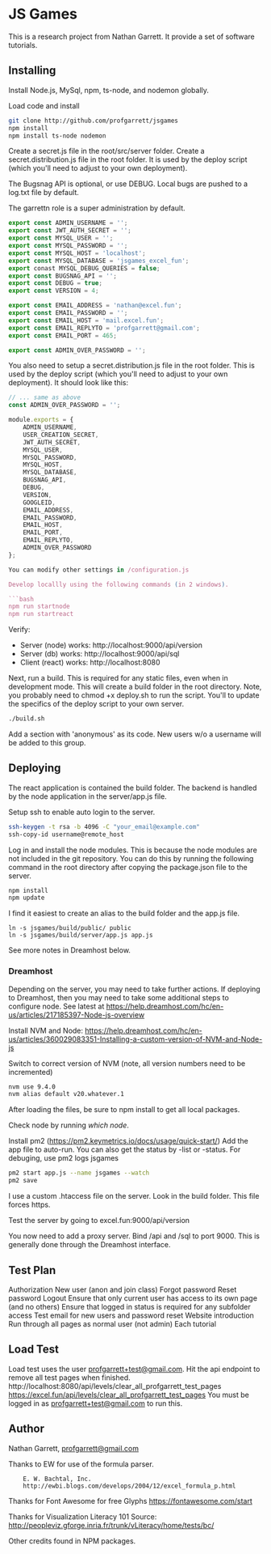 # JS Games

This is a research project from Nathan Garrett. It provide a set of software tutorials.

## Installing

Install Node.js, MySql, npm, ts-node, and nodemon globally.

Load code and install 

```bash
git clone http://github.com/profgarrett/jsgames
npm install
npm install ts-node nodemon
```

Create a secret.js file in the root/src/server folder. Create a secret.distribution.js file in the root folder. It is used by the deploy script (which you'll need to adjust to your own deployment).

The Bugsnag API is optional, or use DEBUG. Local bugs are pushed to a log.txt file by default.

The garrettn role is a super administration by default.

```javascript
export const ADMIN_USERNAME = '';
export const JWT_AUTH_SECRET = '';
export const MYSQL_USER = '';
export const MYSQL_PASSWORD = '';
export const MYSQL_HOST = 'localhost';
export const MYSQL_DATABASE = 'jsgames_excel_fun';
export conast MYSQL_DEBUG_QUERIES = false;
export const BUGSNAG_API = '';
export const DEBUG = true;
export const VERSION = 4;

export const EMAIL_ADDRESS = 'nathan@excel.fun';
export const EMAIL_PASSWORD = '';
export const EMAIL_HOST = 'mail.excel.fun';
export const EMAIL_REPLYTO = 'profgarrett@gmail.com';
export const EMAIL_PORT = 465;

export const ADMIN_OVER_PASSWORD = '';
```
You also need to setup a secret.distribution.js file in the root folder. This is used by the deploy script (which you'll need to adjust to your own deployment). It should look like this:

```javascript
// ... same as above
const ADMIN_OVER_PASSWORD = ''; 

module.exports = {
    ADMIN_USERNAME,
    USER_CREATION_SECRET,
    JWT_AUTH_SECRET,
    MYSQL_USER,
    MYSQL_PASSWORD,
    MYSQL_HOST,
    MYSQL_DATABASE,
    BUGSNAG_API,
    DEBUG,
    VERSION,
    GOOGLEID,
    EMAIL_ADDRESS,
    EMAIL_PASSWORD,
    EMAIL_HOST,
    EMAIL_PORT,
    EMAIL_REPLYTO,
    ADMIN_OVER_PASSWORD
};

You can modify other settings in /configuration.js

Develop locallly using the following commands (in 2 windows). 

```bash
npm run startnode
npm run startreact
```

Verify:

- Server (node) works: http://localhost:9000/api/version
- Server (db) works:  http://localhost:9000/api/sql
- Client (react) works: http://localhost:8080

Next, run a build. This is required for any static files, even when in development mode. This will create a build folder in the root directory.  Note, you probably need to chmod +x deploy.sh to run the script. You'll to update the specifics of the deploy script to your own server.

```bash
./build.sh
```

Add a section with 'anonymous' as its code. New users w/o a username will be added to this group.



## Deploying

The react application is contained the build folder.  The backend is handled by the node application in the server/app.js file.  

Setup ssh to enable auto login to the server.

```bash
ssh-keygen -t rsa -b 4096 -C "your_email@example.com"
ssh-copy-id username@remote_host
```

Log in  and install the node modules.  This is because the node modules are not included in the git repository.  You can do this by running the following command in the root directory after copying the package.json file to the server.

```bash
npm install
npm update
```

I find it easiest to create an alias to the build folder and the app.js file.
```
ln -s jsgames/build/public/ public
ln -s jsgames/build/server/app.js app.js
```

See more notes in Dreamhost below.

### Dreamhost

Depending on the server, you may need to take further actions.  If deploying to Dreamhost, then you may need to take some additional steps to configure node. See latest at https://help.dreamhost.com/hc/en-us/articles/217185397-Node-js-overview

Install NVM and Node: https://help.dreamhost.com/hc/en-us/articles/360029083351-Installing-a-custom-version-of-NVM-and-Node-js

Switch to correct version of NVM (note, all version numbers need to be incremented)

```bash
nvm use 9.4.0
nvm alias default v20.whatever.1
```

After loading the files, be sure to npm install to get all local packages.

Check node by running *which node*.

Install pm2 (https://pm2.keymetrics.io/docs/usage/quick-start/)
Add the app file to auto-run.
You can also get the status by -list or -status. For debuging, use pm2 logs jsgames


```bash
pm2 start app.js --name jsgames --watch 
pm2 save
```


I use a custom .htaccess file on the server. Look in the build folder.  This file forces https.

Test the server by going to excel.fun:9000/api/version

You now need to add a proxy server. Bind /api and /sql to port 9000.
This is generally done through the Dreamhost interface.

## Test Plan

Authorization
	New user (anon and join class)
	Forgot password
	Reset password
	Logout
	Ensure that only current user has access to its own page (and no others)
	Ensure that logged in status is required for any subfolder access
	Test email for new users and password reset
Website introduction
	Run through all pages as normal user (not admin)
	Each tutorial

## Load Test

Load test uses the user profgarrett+test@gmail.com.
Hit the api endpoint to remove all test pages when finished.
http://localhost:8080/api/levels/clear_all_profgarrett_test_pages
https://excel.fun/api/levels/clear_all_profgarrett_test_pages
You must be logged in as profgarrett+test@gmail.com to run this.

## Author

Nathan Garrett, profgarrett@gmail.com

Thanks to EW for use of the formula parser.
```
	E. W. Bachtal, Inc.
	http://ewbi.blogs.com/develops/2004/12/excel_formula_p.html
```

Thanks for Font Awesome for free Glyphs
https://fontawesome.com/start

Thanks for Visualization Literacy 101
	Source: http://peopleviz.gforge.inria.fr/trunk/vLiteracy/home/tests/bc/


Other credits found in NPM packages.